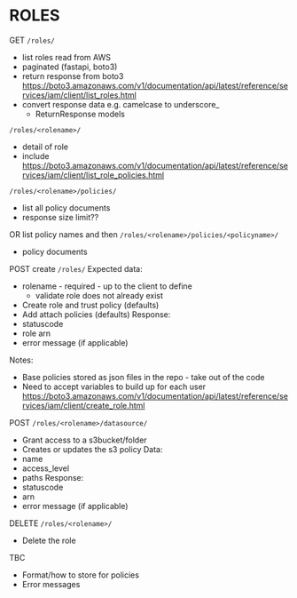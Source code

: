 # ROLES

GET
`/roles/`
- list roles read from AWS
- paginated (fastapi, boto3)
- return response from boto3
https://boto3.amazonaws.com/v1/documentation/api/latest/reference/services/iam/client/list_roles.html
- convert response data e.g. camelcase to underscore_
    - ReturnResponse models

`/roles/<rolename>/`
- detail of role
- include https://boto3.amazonaws.com/v1/documentation/api/latest/reference/services/iam/client/list_role_policies.html

`/roles/<rolename>/policies/`
- list all policy documents
- response size limit??

OR list policy names and then
`/roles/<rolename>/policies/<policyname>/`
- policy documents

POST create
`/roles/`
Expected data:
- rolename - required - up to the client to define
    - validate role does not already exist
- Create role and trust policy (defaults)
- Add attach policies (defaults)
Response:
- statuscode
- role arn
- error message (if applicable)

Notes:
- Base policies stored as json files in the repo - take out of the code
- Need to accept variables to build up for each user
https://boto3.amazonaws.com/v1/documentation/api/latest/reference/services/iam/client/create_role.html

POST
`/roles/<rolename>/datasource/`
- Grant access to a s3bucket/folder
- Creates or updates the s3 policy
Data:
- name
- access_level
- paths
Response:
- statuscode
- arn
- error message (if applicable)

DELETE
`/roles/<rolename>/`
- Delete the role

TBC
- Format/how to store for policies
- Error messages
